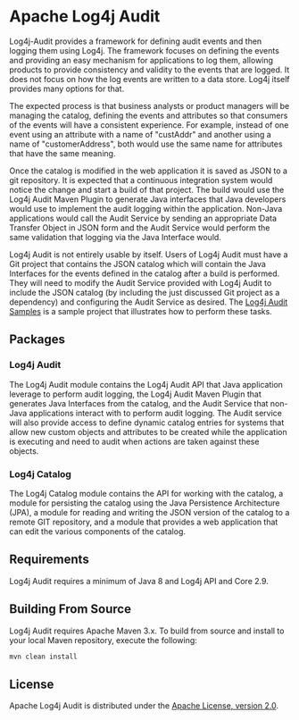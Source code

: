 # Apache Log4j Audit 

Log4j-Audit provides a framework for defining audit events and then logging them using Log4j. The framework focuses on 
defining the events and providing an easy mechanism for applications to log them, allowing products to provide 
consistency and validity to the events that are logged. It does not focus on how the log events are written to a
data store. Log4j itself provides many options for that.

The expected process is that business analysts or product managers will be managing the catalog, defining the events
and attributes so that consumers of the events will have a consistent experience. For example, instead of one event
using an attribute with a name of "custAddr" and another using a name of "customerAddress", both would use the same
name for attributes that have the same meaning. 

Once the catalog is modified in the web application it is saved as JSON to a git repository. It is expected that 
a continuous integration system would notice the change and start a build of that project. The build would use the 
Log4j Audit Maven Plugin to generate Java interfaces that Java developers would use to implement the audit logging
within the application. Non-Java applications would call the Audit Service by sending an appropriate Data Transfer
Object in JSON form and the Audit Service would perform the same validation that logging via the Java Interface
would.

Log4j Audit is not entirely usable by itself. Users of Log4j Audit must have a Git project that contains the JSON 
catalog which will contain the Java Interfaces for the events defined in the catalog after a build is performed. They
will need to modify the Audit Service provided with Log4j Audit to include the JSON catalog (by including the 
just discussed Git project as a dependency) and configuring the Audit Service as desired. The 
[Log4j Audit Samples](https://git-wip-us.apache.org/repos/asf?p=logging-log4j-audit-sample.git;a=tree) is a
sample project that illustrates how to perform these tasks.

## Packages

### Log4j Audit

The Log4j Audit module contains the Log4j Audit API that Java application leverage to perform audit logging, the
Log4j Audit Maven Plugin that generates Java Interfaces from the catalog, and the Audit Service that non-Java 
applications interact with to perform audit logging. The Audit service will also provide access to define 
dynamic catalog entries for systems that allow new custom objects and attributes to be created while the application 
is executing and need to audit when actions are taken against these objects. 

### Log4j Catalog 

The Log4j Catalog module contains the API for working with the catalog, a module for persisting the catalog using 
the Java Persistence Architecture (JPA), a module for reading and writing the JSON version of the catalog to a remote
GIT repository, and a module that provides a web application that can edit the various components of the catalog.

## Requirements

Log4j Audit requires a minimum of Java 8 and Log4j API and Core 2.9.

## Building From Source

Log4j Audit requires Apache Maven 3.x. To build from source and install to your local Maven repository, execute 
the following:

```sh
mvn clean install
```

## License

Apache Log4j Audit is distributed under the [Apache License, version 2.0](http://www.apache.org/licenses/LICENSE-2.0.html).

